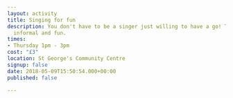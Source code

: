 ```yaml
---
layout: activity
title: Singing for fun
description: You don't have to be a singer just willing to have a go! The group is
  informal and fun.
times:
- Thursday 1pm - 3pm
cost: "£3"
location: St George's Community Centre
signup: false
date: 2018-05-09T15:50:54.000+00:00
published: false

---
```

